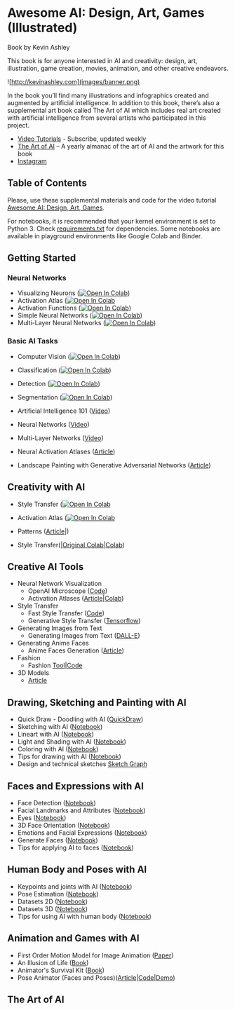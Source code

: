 # Awesome AI: Design, Art, Games (Illustrated)
Book by Kevin Ashley

This book is for anyone interested in AI and creativity: design, art, illustration, game creation, movies, animation, and other creative endeavors.    

![http://kevinashley.com](images/banner.png)

In the book you’ll find many illustrations and infographics created and augmented by artificial intelligence. In addition to this book, there’s also a supplemental art book called The Art of AI which includes real art created with artificial intelligence from several artists who participated in this project. 

- [Video Tutorials](http://ai-learning.vhx.tv) - Subscribe, updated weekly
- [The Art of AI](http://kevinashley.com/art-of-ai) – A yearly almanac of the art of AI and the artwork for this book
- [Instagram](http://instagram.com/awesomeai_art)

## Table of Contents

Please, use these supplemental materials and code for the video tutorial [Awesome AI: Design, Art, Games](http://ai-learning.vhx.tv). 

For notebooks, it is recommended that your kernel environment is set to Python 3. Check [requirements.txt](requirements.txt) for dependencies. Some notebooks are available in playground environments like Google Colab and Binder.

## Getting Started 

### Neural Networks

- Visualizing Neurons ([![Open In Colab](https://colab.research.google.com/assets/colab-badge.svg)](https://colab.research.google.com/github/kevinash/awesome-ai/blob/main/notebooks/1_GettingStarted/VisualizingNeurons.ipynb))
- Activation Atlas ([![Open In Colab](https://colab.research.google.com/assets/colab-badge.svg)](https://colab.research.google.com/github/kevinash/awesome-ai/blob/main/notebooks/1_GettingStarted/ActivationAtlas.ipynb) 
- Activation Functions ([![Open In Colab](https://colab.research.google.com/assets/colab-badge.svg)](https://colab.research.google.com/github/kevinash/awesome-ai/blob/main/notebooks/1_GettingStarted/ActivationFunctions.ipynb))
- Simple Neural Networks ([![Open In Colab](https://colab.research.google.com/assets/colab-badge.svg)](https://colab.research.google.com/github/kevinash/awesome-ai/blob/main/1_GettingStarted/SimpleNeuralNetworks.ipynb))
- Multi-Layer Neural Networks ([![Open In Colab](https://colab.research.google.com/assets/colab-badge.svg)](https://colab.research.google.com/github/kevinash/awesome-ai/blob/main/notebooks/1_GettingStarted/Multi-LayerNetworks.ipynb))

### Basic AI Tasks

- Computer Vision ([![Open In Colab](https://colab.research.google.com/assets/colab-badge.svg)](https://colab.research.google.com/github/kevinash/awesome-ai/blob/main/notebooks/1_GettingStarted/ComputerVision.ipynb))
- Classification ([![Open In Colab](https://colab.research.google.com/assets/colab-badge.svg)](https://colab.research.google.com/github/kevinash/awesome-ai/blob/main/notebooks/1_GettingStarted/Classification.ipynb))
- Detection ([![Open In Colab](https://colab.research.google.com/assets/colab-badge.svg)](https://colab.research.google.com/github/kevinash/awesome-ai/blob/main/notebooks/1_GettingStarted/Detection.ipynb))
- Segmentation ([![Open In Colab](https://colab.research.google.com/assets/colab-badge.svg)](https://colab.research.google.com/github/kevinash/awesome-ai/blob/main/notebooks/1_GettingStarted/Segmentation.ipynb))

- Artificial Intelligence 101 ([Video](https://ai-learning.vhx.tv/packages/ai-in-sports-with-python/videos/ai-in-sports-ep-1-1-introduction))
- Neural Networks ([Video](https://ai-learning.vhx.tv/packages/ai-in-sports-with-python/videos/ai-in-sports-ep-1-1-introduction))
- Multi-Layer Networks ([Video](https://ai-learning.vhx.tv/packages/ai-in-sports-with-python/videos/ai-in-sports-ep-1-1-introduction))
- Neural Activation Atlases ([Article](https://openai.com/blog/introducing-activation-atlases/))
- Landscape Painting with Generative Adversarial Networks ([Article](https://arxiv.org/abs/2011.05552))

## Creativity with AI

- Style Transfer ([![Open In Colab](https://colab.research.google.com/assets/colab-badge.svg)](https://colab.research.google.com/github/kevinash/awesome-ai/blob/main/notebooks/2_Creativity/StyleTransfer_Pytorch.ipynb) 

- Activation Atlas ([![Open In Colab](https://colab.research.google.com/assets/colab-badge.svg)](https://colab.research.google.com/github/kevinash/awesome-ai/blob/main/notebooks/1_GettingStarted/ActivationAtlas.ipynb) 

- Patterns ([Article](https://distill.pub/2018/differentiable-parameterizations/)|)
- Style Transfer(|[Original Colab](https://colab.research.google.com/github/tensorflow/lucid/blob/master/notebooks/differentiable-parameterizations/style_transfer_2d.ipynb)|[Colab](https://colab.research.google.com/drive/1Yia9N6r3sMK04zjFAJUqD3GA4XPA4Qjz))

## Creative AI Tools

- Neural Network Visualization
    - OpenAI Microscope ([Code](https://openai.com/blog/microscope/))
    - Activation Atlases ([Article](https://ai.googleblog.com/2018/03/the-building-blocks-of-interpretability.html)|[Colab](https://colab.research.google.com/github/tensorflow/lucid/blob/master/notebooks/activation-atlas/activation-atlas-simple.ipynb)) 
- Style Transfer
    - Fast Style Transfer ([Code](https://github.com/lengstrom/fast-style-transfer))
    - Generative Style Transfer ([Tensorflow](https://www.tensorflow.org/tutorials/generative/style_transfer))
- Generating Images from Text
    - Generating Images from Text ([DALL-E](https://openai.com/blog/dall-e))
- Generating Anime Faces    
  - Anime Faces Generation ([Article](https://www.gwern.net/TWDNE))
- Fashion
  - Fashion [Tool](https://app.runwayml.com/models/ALANIX/Fashion-Illustrations)|[Code](https://colab.research.google.com/drive/1zRt7bKlH6sHeo3anHwvVnz6Z_0YToWb7) 
- 3D Models
    - [Article](https://nv-tlabs.github.io/DIB-R/)

## Drawing, Sketching and Painting with AI

- Quick Draw - Doodling with AI ([QuickDraw](https://quickdraw.withgoogle.com/))
- Sketching with AI ([Notebook](Face.ipynb))
- Lineart with AI ([Notebook](Face.ipynb))
- Light and Shading with AI ([Notebook](Face.ipynb))
- Coloring with AI ([Notebook](Face.ipynb))
- Tips for drawing with AI ([Notebook](Face.ipynb))
- Design and technical sketches [Sketch Graph](https://github.com/PrincetonLIPS/SketchGraphs)
    
## Faces and Expressions with AI

- Face Detection ([Notebook](Face.ipynb))
- Facial Landmarks and Attributes ([Notebook](Face.ipynb))
- Eyes ([Notebook](Face.ipynb))
- 3D Face Orientation ([Notebook](Face.ipynb))
- Emotions and Facial Expressions ([Notebook](Face.ipynb))
- Generate Faces ([Notebook](GenerateFaces.ipynb))
- Tips for applying AI to faces ([Notebook](Face.ipynb))

## Human Body and Poses with AI

- Keypoints and joints with AI ([Notebook](Face.ipynb))
- Pose Estimation ([Notebook](Face.ipynb))
- Datasets 2D ([Notebook](Face.ipynb))
- Datasets 3D ([Notebook](Face.ipynb))
- Tips for using AI with human body ([Notebook](Face.ipynb))

## Animation and Games with AI

- First Order Motion Model for Image Animation ([Paper](https://arxiv.org/pdf/2003.00196.pdf))
- An Illusion of Life ([Book](https://www.amazon.com/gp/product/0786860707))
- Animator's Survival Kit ([Book](https://www.amazon.com/Animators-Survival-Kit-Principles-Classical/dp/086547897X))
- Pose Animator (Faces and Poses)([Article](https://blog.tensorflow.org/2020/05/pose-animator-open-source-tool-to-bring-svg-characters-to-life.html)|[Code](https://github.com/yemount/pose-animator)|[Demo](https://pose-animator-demo.firebaseapp.com/camera.html))

## The Art of AI


